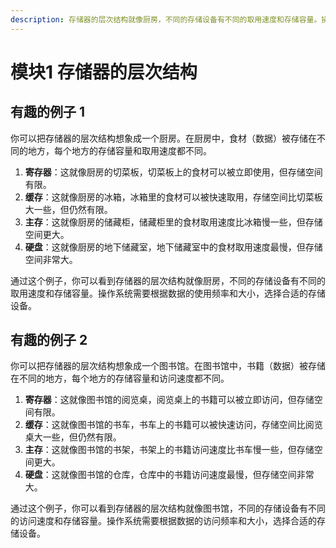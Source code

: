 ```yaml
---
description: 存储器的层次结构就像厨房，不同的存储设备有不同的取用速度和存储容量。操作系统需要根据数据的使用频率和大小，选择合适的存储设备。
---
```


# 模块1 存储器的层次结构

## 有趣的例子 1

你可以把存储器的层次结构想象成一个厨房。在厨房中，食材（数据）被存储在不同的地方，每个地方的存储容量和取用速度都不同。

1. **寄存器**：这就像厨房的切菜板，切菜板上的食材可以被立即使用，但存储空间有限。
2. **缓存**：这就像厨房的冰箱，冰箱里的食材可以被快速取用，存储空间比切菜板大一些，但仍然有限。
3. **主存**：这就像厨房的储藏柜，储藏柜里的食材取用速度比冰箱慢一些，但存储空间更大。
4. **硬盘**：这就像厨房的地下储藏室，地下储藏室中的食材取用速度最慢，但存储空间非常大。

通过这个例子，你可以看到存储器的层次结构就像厨房，不同的存储设备有不同的取用速度和存储容量。操作系统需要根据数据的使用频率和大小，选择合适的存储设备。



## 有趣的例子 2

你可以把存储器的层次结构想象成一个图书馆。在图书馆中，书籍（数据）被存储在不同的地方，每个地方的存储容量和访问速度都不同。

1. **寄存器**：这就像图书馆的阅览桌，阅览桌上的书籍可以被立即访问，但存储空间有限。
2. **缓存**：这就像图书馆的书车，书车上的书籍可以被快速访问，存储空间比阅览桌大一些，但仍然有限。
3. **主存**：这就像图书馆的书架，书架上的书籍访问速度比书车慢一些，但存储空间更大。
4. **硬盘**：这就像图书馆的仓库，仓库中的书籍访问速度最慢，但存储空间非常大。

通过这个例子，你可以看到存储器的层次结构就像图书馆，不同的存储设备有不同的访问速度和存储容量。操作系统需要根据数据的访问频率和大小，选择合适的存储设备。



